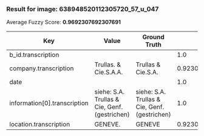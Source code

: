 ### Result for image: 638948520112305720_57_u_047
Average Fuzzy Score: **0.9692307692307691**
<small>

| Key | Value | Ground Truth | Score |
| --- | --- | --- | --- |
| b_id.transcription |  |  | 1.0 |
| company.transcription | Trullas. & Cie.S.A.A. | Trullas & Cie.S.A. | 0.923076923076923 |
| date |  |  | 1.0 |
| information[0].transcription | siehe: S.A. Trullas & Cie, Genf. (gestrichen) | siehe: S.A. Trullas & Cie, Genf. (gestrichen) | 1.0 |
| location.transcription | GENEVE. | GENEVE | 0.923076923076923 |

</small>
